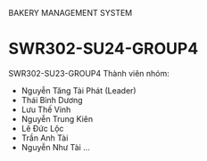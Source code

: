 BAKERY MANAGEMENT SYSTEM
# SWR302-SU24-GROUP4
SWR302-SU23-GROUP4
Thành viên nhóm:
- Nguyễn Tăng Tài Phát (Leader)
- Thái Bình Dương
- Lưu Thế Vinh
- Nguyễn Trung Kiên
- Lê Đức Lộc
- Trần Anh Tài
- Nguyễn Như Tài
  ...
